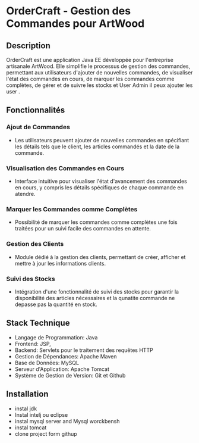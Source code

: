 # OrderCraft - Gestion des Commandes pour ArtWood

## Description
OrderCraft est une application Java EE développée pour l'entreprise artisanale ArtWood. Elle simplifie le processus de gestion des commandes, permettant aux utilisateurs d'ajouter de nouvelles commandes, de visualiser l'état des commandes en cours, de marquer les commandes comme complètes, de gérer  et de suivre les stocks et
User Admin il peux ajouter les user .

## Fonctionnalités

### Ajout de Commandes
- Les utilisateurs peuvent ajouter de nouvelles commandes en spécifiant les détails tels que le client, les articles commandés et la date de la commande.

### Visualisation des Commandes en Cours
- Interface intuitive pour visualiser l'état d'avancement des commandes en cours, y compris les détails spécifiques de chaque commande en atendre.

### Marquer les Commandes comme Complètes
- Possibilité de marquer les commandes comme complètes une fois traitées pour un suivi facile des commandes en attente.

### Gestion des Clients
- Module dédié à la gestion des clients, permettant de créer, afficher et mettre à jour les informations clients.

### Suivi des Stocks
- Intégration d'une fonctionnalité de suivi des stocks pour garantir la disponibilité des articles nécessaires et la qunatite commande ne depasse pas la quantité en stock.

## Stack Technique

- Langage de Programmation: Java
- Frontend: JSP, 
- Backend: Servlets pour le traitement des requêtes HTTP
- Gestion de Dépendances: Apache Maven
- Base de Données: MySQL
- Serveur d'Application: Apache Tomcat
- Système de Gestion de Version: Git et Github

## Installation
- instal jdk
- Instal intelj ou eclipse
- instal mysql server and Mysql worckbensh
- instal tomcat
- clone project form githup




